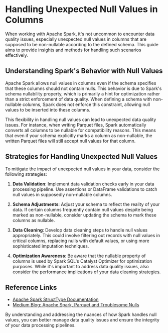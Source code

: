# Handling Unexpected Null Values in Columns

When working with Apache Spark, it's not uncommon to encounter data quality issues, especially unexpected null values in columns that are supposed to be non-nullable according to the defined schema. This guide aims to provide insights and methods for handling such scenarios effectively.

## Understanding Spark's Behavior with Null Values

Apache Spark allows null values in columns even if the schema specifies that these columns should not contain nulls. This behavior is due to Spark's schema nullability property, which is primarily a hint for optimization rather than a strict enforcement of data quality. When defining a schema with non-nullable columns, Spark does not enforce this constraint, allowing null values to be inserted into these columns.

This flexibility in handling null values can lead to unexpected data quality issues. For instance, when writing Parquet files, Spark automatically converts all columns to be nullable for compatibility reasons. This means that even if your schema explicitly marks a column as non-nullable, the written Parquet files will still accept null values for that column.

## Strategies for Handling Unexpected Null Values

To mitigate the impact of unexpected null values in your data, consider the following strategies:

1. **Data Validation**: Implement data validation checks early in your data processing pipeline. Use assertions or DataFrame validations to catch null values in supposedly non-nullable columns.

2. **Schema Adjustments**: Adjust your schema to reflect the reality of your data. If certain columns frequently contain null values despite being marked as non-nullable, consider updating the schema to mark these columns as nullable.

3. **Data Cleaning**: Develop data cleaning steps to handle null values appropriately. This could involve filtering out records with null values in critical columns, replacing nulls with default values, or using more sophisticated imputation techniques.

4. **Optimization Awareness**: Be aware that the nullable property of columns is used by Spark SQL's Catalyst Optimizer for optimization purposes. While it's important to address data quality issues, also consider the performance implications of your data cleaning strategies.

## Reference Links

- [Apache Spark StructType Documentation](https://github.com/apache/spark/blob/v2.1.0/sql/catalyst/src/main/scala/org/apache/spark/sql/types/StructType.scala#L379-L386)
- [Medium Blog: Apache Spark, Parquet and Troublesome Nulls](https://medium.com/@weshoffman/apache-spark-parquet-and-troublesome-nulls-28712b06f836)

By understanding and addressing the nuances of how Spark handles null values, you can better manage data quality issues and ensure the integrity of your data processing pipelines.
